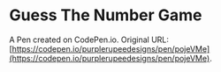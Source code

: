 # Guess The Number Game

A Pen created on CodePen.io. Original URL: [https://codepen.io/purplerupeedesigns/pen/pojeVMe](https://codepen.io/purplerupeedesigns/pen/pojeVMe).



